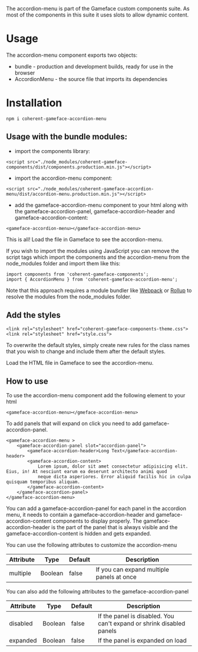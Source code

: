 <!--Copyright (c) Coherent Labs AD. All rights reserved. Licensed under the MIT License. See License.txt in the project root for license information. -->

The accordion-menu is part of the Gameface custom components suite. As most of the components in this suite it uses slots to allow dynamic content.


Usage
===================
The accordion-menu component exports two objects:
- bundle - production and development builds, ready for use in the browser
- AccordionMenu - the source file that imports its dependencies

# Installation
`npm i coherent-gameface-accordion-menu`


## Usage with the bundle modules:

* import the components library:

~~~~{.html}
<script src="./node_modules/coherent-gameface-components/dist/components.production.min.js"></script>
~~~~

* import the accordion-menu component:

~~~~{.html}
<script src="./node_modules/coherent-gameface-accordion-menu/dist/accordion-menu.production.min.js"></script>
~~~~

* add the gameface-accordion-menu component to your html along with the gameface-accordion-panel, gameface-accordion-header and gameface-accordion-content:

~~~~{.html}
<gameface-accordion-menu></gameface-accordion-menu>
~~~~

This is all! Load the file in Gameface to see the accordion-menu. 

If you wish to import the modules using JavaScript you can remove the script tags
which import the components and the accordion-menu from the node_modules folder and import them like this:

~~~~{.js}
import components from 'coherent-gameface-components';
import { AccordionMenu } from 'coherent-gameface-accordion-menu';
~~~~

Note that this approach requires a module bundler like [Webpack](https://webpack.js.org/) or [Rollup](https://rollupjs.org/guide/en/) to resolve the
modules from the node_modules folder.

## Add the styles

~~~~{.html}
<link rel="stylesheet" href="coherent-gameface-components-theme.css">
<link rel="stylesheet" href="style.css">
~~~~
To overwrite the default styles, simply create new rules for the class names that you wish to change and include them after the default styles.

Load the HTML file in Gameface to see the accordion-menu.


## How to use


To use the accordion-menu component add the following element to your html
~~~~{.html}
<gameface-accordion-menu></gmeface-accordion-menu>
~~~~

To add panels that will expand on click you need to add gameface-accordion-panel.

~~~~{.html}
<gameface-accordion-menu >
    <gameface-accordion-panel slot="accordion-panel">
        <gameface-accordion-header>Long Text</gameface-accordion-header>
        <gameface-accordion-content>
            Lorem ipsum, dolor sit amet consectetur adipisicing elit. Eius, in! At nesciunt earum ea deserunt architecto animi quod
            neque dicta asperiores. Error aliquid facilis hic in culpa quisquam temporibus aliquam. 
        </gameface-accordion-content>
    </gameface-accordion-panel>
</gameface-accordion-menu>
~~~~

 You can add a gameface-accordion-panel for each panel in the accordion menu, it needs to contain a gameface-accordion-header and gameface-accordion-content components to display properly. The gameface-accordion-header is the part of the panel that is always visible and the gameface-accordion-content is hidden and gets expanded.

You can use the following attributes to customize the accordion-menu

|Attribute   |Type   |Default   | Description |
|---|---|---|---|
|multiple  | Boolean   |false   | If you can expand multiple panels at once   |

You can also add the following attributes to the gameface-accordion-panel

|Attribute   |Type   |Default   | Description   |
|---|---|---|---|
|disabled  | Boolean   |false   | If the panel is disabled. You can't expand or shrink disabled panels  |
|expanded   | Boolean   |false   | If the panel is expanded on load    |
